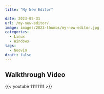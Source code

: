 ```yaml
---
title: "My New Editor"

date: 2023-05-31
url: /my-new-editor/
image: images/2023-thumbs/my-new-editor.jpg
categories:
  - Linux
  - Windows
tags:
  - Neovim
draft: false
---
```


<!--more-->



## Walkthrough Video

{{< youtube 11111111 >}}
